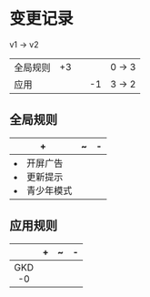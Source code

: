 # 变更记录

v1 -> v2

||||||
|-|:-:|:-:|:-:|:-:|
|全局规则|+3|||0 -> 3|
|应用|||-1|3 -> 2|

## 全局规则

|+|~|-|
|-|-|-|
|<li>开屏广告<li>更新提示<li>青少年模式|||

## 应用规则

||+|~|-|
|:-:|-|-|-|
|GKD<br>-0||||
